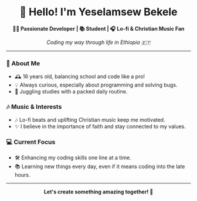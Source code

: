 <h1 align="center">👋 Hello! I'm Yeselamsew Bekele</h1>
<p align="center">
  <strong>👨‍💻 Passionate Developer | 📚 Student | 🎧 Lo-fi & Christian Music Fan</strong>
</p>

<p align="center">
  <em>Coding my way through life in Ethiopia 🇪🇹</em>
</p>

---

### 🌟 About Me
- 🕰 16 years old, balancing school and code like a pro!
- 💡 Always curious, especially about programming and solving bugs.
- 🎒 Juggling studies with a packed daily routine.

### 🎶 Music & Interests
- 🎶 Lo-fi beats and uplifting Christian music keep me motivated.
- ✨ I believe in the importance of faith and stay connected to my values.

### 💻 Current Focus
- 🛠 Enhancing my coding skills one line at a time.
- 📚 Learning new things every day, even if it means coding into the late hours.

---

<p align="center">
  <strong>Let's create something amazing together! 🚀</strong>
</p>

